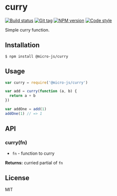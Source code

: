 
# curry

[![Build status][travis-image]][travis-url]
[![Git tag][git-image]][git-url]
[![NPM version][npm-image]][npm-url]
[![Code style][standard-image]][standard-url]

Simple curry function.

## Installation

    $ npm install @micro-js/curry

## Usage

```js
var curry = require('@micro-js/curry')

var add = curry(function (a, b) {
  return a + b
})

var addOne = add(1)
addOne(1) // => 1

```

## API

### curry(fn)

- `fn` - function to curry

**Returns:** curried partial of `fn`

## License

MIT

[travis-image]: https://img.shields.io/travis/micro-js/curry.svg?style=flat-square
[travis-url]: https://travis-ci.org/micro-js/curry
[git-image]: https://img.shields.io/github/tag/micro-js/curry.svg
[git-url]: https://github.com/micro-js/curry
[standard-image]: https://img.shields.io/badge/code%20style-standard-brightgreen.svg?style=flat
[standard-url]: https://github.com/feross/standard
[npm-image]: https://img.shields.io/npm/v/@micro-js/curry.svg?style=flat-square
[npm-url]: https://npmjs.org/package/@micro-js/curry
